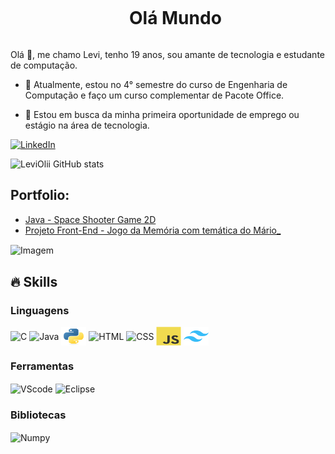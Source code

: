 <!--título-->
<div id="user-content-toc">
  <ul align="center">
    <summary><h1 style="display: inline-block">Olá Mundo</h1></summary>
</div>

<!-- Presentation -->
<p>
 Olá 👋, me chamo Levi, tenho 19 anos, sou amante de tecnologia e estudante de computação.

  - 🌱 Atualmente, estou no 4° semestre do curso de Engenharia de Computação e faço um curso complementar de Pacote Office.

  - 🔭 Estou em busca da minha primeira oportunidade de emprego ou estágio na área de tecnologia.
</p>

</details>

<!-- Links -->
[![LinkedIn](https://img.shields.io/badge/LinkedIn-0077B5?style=for-the-badge&logo=linkedin&logoColor=white)](https://www.linkedin.com/in/levi-oliveira-878086280/)

<!-- GithubStats -->
![LeviOlii GitHub stats](https://github-readme-stats.vercel.app/api?username=LeviOlii&show_icons=true&theme=gotham)

<!-- Portfolio -->
## Portfolio:
- [Java - Space Shooter Game 2D](https://github.com/LeviOlii/arcade_copia)
- [Projeto Front-End - Jogo da Memória com temática do Mário_](https://github.com/LeviOlii/proj-jogo_da_memoria)

<!-- GIF -->
<p align="left">
  <img align="center" src="https://media3.giphy.com/media/v1.Y2lkPTc5MGI3NjExbXE5bmJxaHloanppODcybHJ4eTdqbW9ubXAyM3lsenhjaDN1OTM4dCZlcD12MV9pbnRlcm5hbF9naWZfYnlfaWQmY3Q9Zw/pVGsAWjzvXcZW4ZBTE/giphy.gif" alt="Imagem">
</p>

## 🔥 Skills
<!-- Skills: Programming Languages -->
  <div style="flex-basis: 48%;">
    <h3>Linguagens</h3>
    <img align="center" alt="C" height="30" width="40" src="https://cdn.jsdelivr.net/gh/devicons/devicon/icons/c/c-original.svg">
    <img align="center" alt="Java" height="30" width="40" src="https://img.shields.io/badge/java-%23ED8B00.svg?style=for-the-badge&logo=openjdk&logoColor=white">
    <img align="center" alt="Python" height="30" width="40" src="https://raw.githubusercontent.com/devicons/devicon/master/icons/python/python-original.svg">
    <img align="center" alt="HTML" height="30" width="40" src="https://cdn.jsdelivr.net/gh/devicons/devicon@latest/icons/html5/html5-original.svg">
    <img align="center" alt="CSS" height="30" width="40" src="https://cdn.jsdelivr.net/gh/devicons/devicon@latest/icons/css3/css3-original.svg">
    <img align="center" alt="JavaScript" height="30" width="40" src="https://github.com/devicons/devicon/blob/v2.16.0/icons/javascript/javascript-original.svg">
    <img align="center" alt="TailwindCSS" height="30" width="40" src="https://github.com/devicons/devicon/blob/v2.16.0/icons/tailwindcss/tailwindcss-original.svg">

  </div>
  
  <!-- Skills: Tools & Frameworks -->
  <div style="flex-basis: 48%;">
    <h3>Ferramentas</h3>
    <img align="center" alt="VScode" height="30" width="40" src="https://cdn.jsdelivr.net/gh/devicons/devicon/icons/vscode/vscode-original.svg">
    <img align="center" alt="Eclipse" height="30" width="40" src="https://img.shields.io/badge/Eclipse-2C2255?style=for-the-badge&logo=eclipse&logoColor=white">
    
  </div>
  
  <!-- Skills: Libraries -->
  <div style="flex-basis: 48%;">
    <h3>Bibliotecas</h3>
    <img align="center" alt="Numpy" height="30" width="40" src="https://cdn.jsdelivr.net/gh/devicons/devicon/icons/numpy/numpy-original.svg">
  </div>

